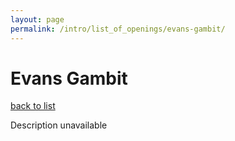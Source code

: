 ```yaml
---
layout: page
permalink: /intro/list_of_openings/evans-gambit/
---
```


# Evans Gambit

[back to list](../../intro/list_of_openings)

Description unavailable